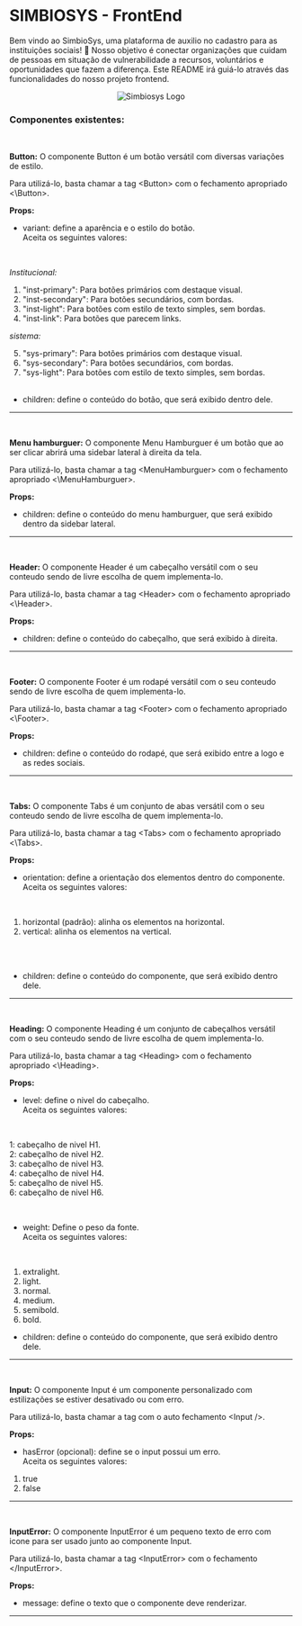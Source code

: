 # SIMBIOSYS - FrontEnd

Bem vindo ao SimbioSys, uma plataforma de auxilio no cadastro para as instituições sociais! 💙 Nosso objetivo é conectar organizações que cuidam de pessoas em situação de vulnerabilidade a recursos, voluntários e oportunidades que fazem a diferença. Este README irá guiá-lo através das funcionalidades do nosso projeto frontend.

<p align="center">
  <img src="https://imgur.com/6s2lH3n.png" alt="Simbiosys Logo">
</p>

### Componentes existentes:

<br>

**Button:** O componente Button é um botão versátil com diversas variações de estilo.

Para utilizá-lo, basta chamar a tag \<Button> com o fechamento apropriado \<\Button>.

**Props:**

- variant:
  define a aparência e o estilo do botão. <br>
  Aceita os seguintes valores:

<br>

_Institucional:_

1. "inst-primary": Para botões primários com destaque visual.
2. "inst-secondary": Para botões secundários, com bordas.
3. "inst-light": Para botões com estilo de texto simples, sem bordas.
4. "inst-link": Para botões que parecem links.

_sistema:_

5. "sys-primary": Para botões primários com destaque visual.
6. "sys-secondary": Para botões secundários, com bordas.
7. "sys-light": Para botões com estilo de texto simples, sem bordas.
   <br>
   <br>

- children: define o conteúdo do botão, que será exibido dentro dele.

---

<br>

**Menu hamburguer:** O componente Menu Hamburguer é um botão que ao ser clicar abrirá uma sidebar lateral à direita da tela.

Para utilizá-lo, basta chamar a tag \<MenuHamburguer> com o fechamento apropriado \<\MenuHamburguer>.

**Props:**

- children: define o conteúdo do menu hamburguer, que será exibido dentro da sidebar lateral.

---

<br>

**Header:** O componente Header é um cabeçalho versátil com o seu conteudo sendo de livre escolha de quem implementa-lo.

Para utilizá-lo, basta chamar a tag \<Header> com o fechamento apropriado \<\Header>.

**Props:**

- children: define o conteúdo do cabeçalho, que será exibido à direita.

---

<br>

**Footer:** O componente Footer é um rodapé versátil com o seu conteudo sendo de livre escolha de quem implementa-lo.

Para utilizá-lo, basta chamar a tag \<Footer> com o fechamento apropriado \<\Footer>.

**Props:**

- children: define o conteúdo do rodapé, que será exibido entre a logo e as redes sociais.

---

<br>

**Tabs:**
O componente Tabs é um conjunto de abas versátil com o seu conteudo sendo de livre escolha de quem implementa-lo.

Para utilizá-lo, basta chamar a tag \<Tabs> com o fechamento apropriado \<\Tabs>.

**Props:**

- orientation:
  define a orientação dos elementos dentro do componente.<br>
  Aceita os seguintes valores:

<br>

1. horizontal (padrão): alinha os elementos na horizontal.
2. vertical: alinha os elementos na vertical.

<br>
<br>

- children: define o conteúdo do componente, que será exibido dentro dele.

---

<br>

**Heading:**
O componente Heading é um conjunto de cabeçalhos versátil com o seu conteudo sendo de livre escolha de quem implementa-lo.

Para utilizá-lo, basta chamar a tag \<Heading> com o fechamento apropriado \<\Heading>.

**Props:**

- level:
  define o nivel do cabeçalho.<br>
  Aceita os seguintes valores:

<br>

1: cabeçalho de nivel H1. <br>
2: cabeçalho de nivel H2. <br>
3: cabeçalho de nivel H3. <br>
4: cabeçalho de nivel H4. <br>
5: cabeçalho de nivel H5. <br>
6: cabeçalho de nivel H6. <br>

<br>

- weight:
  Define o peso da fonte.<br>
  Aceita os seguintes valores:

<br>

1. extralight.
2. light.
3. normal.
4. medium.
5. semibold.
6. bold.

- children:
  define o conteúdo do componente, que será exibido dentro dele.

---

<br>

**Input:**
O componente Input é um componente personalizado com estilizações se estiver desativado ou com erro.

Para utilizá-lo, basta chamar a tag com o auto fechamento \<Input />.

**Props:**

- hasError (opcional): define se o input possui um erro.<br>
  Aceita os seguintes valores:

1. true
2. false

---

<br>

**InputError:**
O componente InputError é um pequeno texto de erro com icone para ser usado junto ao componente Input.

Para utilizá-lo, basta chamar a tag \<InputError> com o fechamento \</InputError>.

**Props:**

- message:
  define o texto que o componente deve renderizar.

---

<br>
